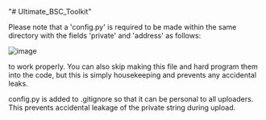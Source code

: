 "# Ultimate_BSC_Toolkit" 

Please note that a 'config.py' is required to be made within the same directory with the fields 'private' and 'address' as follows:

![image](https://user-images.githubusercontent.com/35003651/152915613-4f457346-4bbe-4a5c-8b26-83a4dfc09f84.png)

to work properly. You can also skip making this file and hard program them into the code, but this is simply housekeeping 
and prevents any accidental leaks.

config.py is added to .gitignore so that it can be personal to all uploaders. This prevents accidental leakage of the private string during upload.
